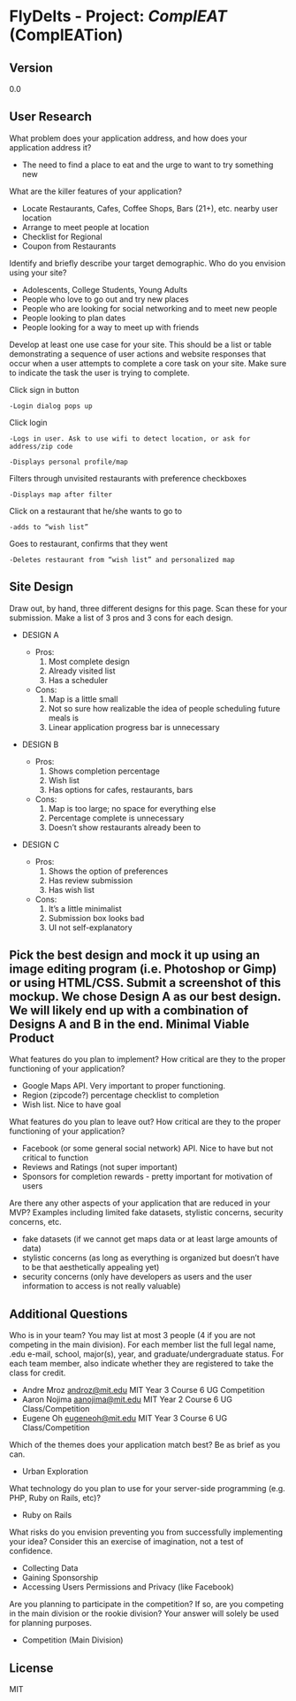 FlyDelts - Project: *ComplEAT* (ComplEATion)
=========

Version
----

0.0

User Research
-----------

What problem does your application address, and how does your application address it?

* The need to find a place to eat and the urge to want to try something new

What are the killer features of your application?
* Locate Restaurants, Cafes, Coffee Shops, Bars (21+), etc. nearby user location
* Arrange to meet people at location
* Checklist for Regional
* Coupon from Restaurants

Identify and briefly describe your target demographic. Who do you envision using your site?
* Adolescents, College Students, Young Adults  
* People who love to go out and try new places
* People who are looking for social networking and to meet new people
* People looking to plan dates
* People looking for a way to meet up with friends

Develop at least one use case for your site. This should be a list or table demonstrating a sequence of user actions and website responses that occur when a user attempts to complete a core task on your site. Make sure to indicate the task the user is trying to complete.


Click sign in button

    -Login dialog pops up


Click login

    -Logs in user. Ask to use wifi to detect location, or ask for address/zip code

    -Displays personal profile/map


Filters through unvisited restaurants with preference checkboxes

    -Displays map after filter


Click on a restaurant that he/she wants to go to

    -adds to “wish list”


Goes to restaurant, confirms that they went

    -Deletes restaurant from “wish list” and personalized map


Site Design
--------------
Draw out, by hand, three different designs for this page. Scan these for your submission.
Make a list of 3 pros and 3 cons for each design.
* DESIGN A
    - Pros:
        1. Most complete design
        2. Already visited list
        3. Has a scheduler
    - Cons: 
        1. Map is a little small
        2. Not so sure how realizable the idea of people scheduling future meals is
        3. Linear application progress bar is unnecessary


* DESIGN B
    - Pros:
        1. Shows completion percentage
        2. Wish list
        3. Has options for cafes, restaurants, bars
    - Cons: 
        1. Map is too large; no space for everything else
        2. Percentage complete is unnecessary
        3. Doesn’t show restaurants already been to


* DESIGN C
    - Pros:
        1. Shows the option of preferences
        2. Has review submission
        3. Has wish list
    - Cons: 
        1. It’s a little minimalist
        2. Submission box looks bad
        3. UI not self-explanatory

Pick the best design and mock it up using an image editing program (i.e. Photoshop or Gimp) or using HTML/CSS. Submit a screenshot of this mockup.
We chose Design A as our best design. We will likely end up with a combination of Designs A and B in the end.
Minimal Viable Product
--------------
What features do you plan to implement? How critical are they to the proper functioning of your application?
* Google Maps API. Very important to proper functioning.
* Region (zipcode?) percentage checklist to completion
* Wish list. Nice to have goal

What features do you plan to leave out? How critical are they to the proper functioning of your application?
* Facebook (or some general social network) API. Nice to have but not critical to function
* Reviews and Ratings (not super important)
* Sponsors for completion rewards - pretty important for motivation of users

Are there any other aspects of your application that are reduced in your MVP? Examples including limited fake datasets, stylistic concerns, security concerns, etc.
* fake datasets (if we cannot get maps data or at least large amounts of data)
* stylistic concerns (as long as everything is organized but doesn’t have to be that aesthetically appealing yet)
* security concerns (only have developers as users and the user information to access is not really valuable)

Additional Questions
--------------
Who is in your team? You may list at most 3 people (4 if you are not competing in the main division). For each member list the full legal name, .edu e-mail, school, major(s), year, and graduate/undergraduate status. For each team member, also indicate whether they are registered to take the class for credit.
* Andre Mroz androz@mit.edu MIT Year 3 Course 6 UG Competition
* Aaron Nojima aanojima@mit.edu MIT Year 2 Course 6 UG Class/Competition
* Eugene Oh eugeneoh@mit.edu MIT Year 3 Course 6 UG Class/Competition

Which of the themes does your application match best? Be as brief as you can.
* Urban Exploration

What technology do you plan to use for your server-side programming (e.g. PHP, Ruby on Rails, etc)?
* Ruby on Rails

What risks do you envision preventing you from successfully implementing your idea? Consider this an exercise of imagination, not a test of confidence.
* Collecting Data
* Gaining Sponsorship
* Accessing Users Permissions and Privacy (like Facebook)

Are you planning to participate in the competition? If so, are you competing in the main division or the rookie division? Your answer will solely be used for planning purposes.
* Competition (Main Division)

License
----

MIT